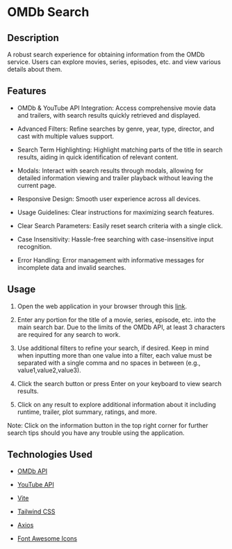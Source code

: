 # OMDb Search

## Description

A robust search experience for obtaining information from the OMDb service. Users can explore movies, series, episodes, etc. and view various details about them.

## Features

- OMDb & YouTube API Integration: Access comprehensive movie data and trailers, with search results quickly retrieved and displayed.

- Advanced Filters: Refine searches by genre, year, type, director, and cast with multiple values support.

- Search Term Highlighting: Highlight matching parts of the title in search results, aiding in quick identification of relevant content.

- Modals: Interact with search results through modals, allowing for detailed information viewing and trailer playback without leaving the current page.

- Responsive Design: Smooth user experience across all devices.

- Usage Guidelines: Clear instructions for maximizing search features.

- Clear Search Parameters: Easily reset search criteria with a single click.

- Case Insensitivity: Hassle-free searching with case-insensitive input recognition.

- Error Handling: Error management with informative messages for incomplete data and invalid searches.

## Usage

1. Open the web application in your browser through this [link](https://dgee02.github.io/OMDb-search/).

2. Enter any portion for the title of a movie, series, episode, etc. into the main search bar. Due to the limits of the OMDb API, at least 3 characters are required for any search to work.

3. Use additional filters to refine your search, if desired. Keep in mind when inputting more than one value into a filter, each value must be separated with a single comma and no spaces in between (e.g., value1,value2,value3). 

4. Click the search button or press Enter on your keyboard to view search results.

5. Click on any result to explore additional information about it including runtime, trailer, plot summary, ratings, and more.

Note: Click on the information button in the top right corner for further search tips should you have any trouble using the application.

## Technologies Used

- [OMDb API](https://www.omdbapi.com/)

- [YouTube API](https://developers.google.com/youtube/v3)

- [Vite](https://vitejs.dev/)

- [Tailwind CSS](https://tailwindcss.com/)

- [Axios](https://axios-http.com/)

- [Font Awesome Icons](https://fontawesome.com/v6/icons?o=r&m=free&s=solid)